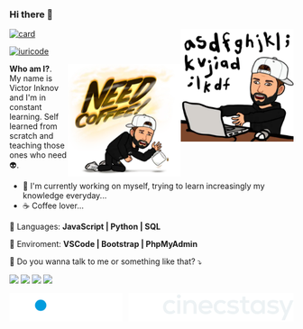 ### Hi there 👋

<!--
**victorinknov/victorinknov** is a ✨ _special_ ✨ repository because its `README.md` (this file) appears on your GitHub profile.

Here are some ideas to get you started:

- 🔭 I’m currently working on ...
- 🌱 I’m currently learning ...
- 👯 I’m looking to collaborate on ...
- 🤔 I’m looking for help with ...
- 💬 Ask me about ...
- 📫 How to reach me: ...
- 😄 Pronouns: ...
- ⚡ Fun fact: ...
-->

<img src="https://github.com/victorinknov/victorinknov/blob/main/stickers/coding.png" min-width="200px" max-width="200px" width="200px" align="right" alt="me coding">

[![card](https://github-readme-stats.vercel.app/api?username=victorinknov&theme=dracula)](https://github.com/victorinknov/)

[![iuricode](https://github-readme-stats.vercel.app/api/top-langs/?username=victorinknov&hide=html&layout=compact&theme=dracula)](https://github.com/victorinknov/)

<img src="https://github.com/victorinknov/victorinknov/blob/main/stickers/need-coffee.png" min-width="200px" max-width="200px" width="200px" align="right" alt="need coffee">

<p align="left"> 
   <strong>Who am I?</strong>.<br>
  My name is Victor Inknov and I'm in constant learning. Self learned from scratch and teaching those ones who need 👽.
</p>

- 🔭 I'm currently working on myself, trying to learn increasingly my knowledge everyday...
- ☕ Coffee lover...

<p align="left">
  🦄 Languages: <strong>JavaScript | Python | SQL </strong>
</p>

<p align="left">
  💼 Enviroment: <strong>VSCode | Bootstrap | PhpMyAdmin </strong>
</p>

<p align="left">
  💌 Do you wanna talk to me or something like that? ⤵️
</p>

<p align="left">
   <a href="https://www.linkedin.com/in/victor-inknov/" alt="Linkedin">
  <img src="https://img.shields.io/badge/-Linkedin-0e76a8?style=flat-square&logo=Linkedin&logoColor=white&link=https://www.linkedin.com/in/victor-inknov/" /></a>

  <a href="https://wa.me/5511960687340" alt="WhatsApp">
  <img src="https://img.shields.io/badge/-WhatsApp-25d366?style=flat-square&labelColor=25d366&logo=whatsapp&logoColor=white&link=https://wa.me/5511960687340"/></a>

  <a href="https://fb.com/victor.inknov" alt="Facebook">
  <img src="https://img.shields.io/badge/-Facebook-3b5998?style=flat-square&labelColor=3b5998&logo=facebook&logoColor=white&link=https://fb.com/victorinknov"/></a>

  <a href="https://instagram.com/victorinknov/" alt="Instagram">
  <img src="https://img.shields.io/badge/-Instagram-DF0174?style=flat-square&labelColor=DF0174&logo=instagram&logoColor=white&link=https://instagram.com/victorinknov/"/></a>
</p>

<p align="center">
   <a href="https://confiadesign.ml">
      <img align="left" target="_blank" src="https://github.com/victorinknov/victorinknov/blob/main/logo-confiad.svg" height="50px" alt="Confia Design">
   </a>
   <a href="https://cinecstasy.ml">
      <img align="right" target="_blank" src="https://github.com/victorinknov/victorinknov/blob/main/cinecstasy.svg"  height="50px" alt="Cinecstasy">
   </a>
   <a href="https://victorinknov.ml>
      <h3> Victor Inknov </h3>
   </a>
</p>
   
